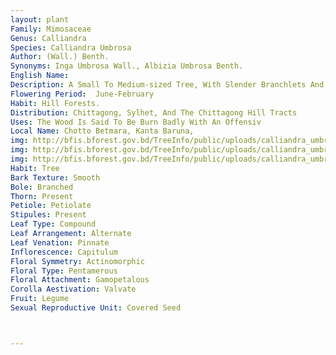 ```yaml
---
layout: plant
Family: Mimosaceae
Genus: Calliandra
Species: Calliandra Umbrosa
Author: (Wall.) Benth.
Synonyms: Inga Umbrosa Wall., Albizia Umbrosa Benth.
English Name: 
Description: A Small To Medium-sized Tree, With Slender Branchlets And Erect Patent Stipular Spines. Stem Teret, Brownish, Lenticellate. Leaves Bipinnate, Common Petioles 1.0-2.5 Cm Long, Stipules 2, Up To 5 Mm Long, Apiculate, Woody, Persistent After Leaves Fall, Pinnae 1 Pair Only, C 3.0-6.5 Cm Long, Usually With A Gland At The Base, Leaflets Large, 1 Pair On Each Pinnae Terminally, C 6-25 Ã— 2.5-8.0 Cm, Obliquely Oblong Or Elliptic-lanceolate, Bluntly Acuminate, Sometimes A Small Odd Leaflet, 1.5-5.5 Ã— 1.0-2.7 Cm, Below The Terminal Pair, Obliquely Oblong Or Elliptic-lanceolate, Bluntly Acuminate Or Subacuminate, Glabrous, Rigidly Subcoriaceous, Midrib Excentric, Main Lateral Nerves 5-10, Arcuate, Petiolules Up To 2.5 Mm Long, Thick, With A Gland Between The Terminal Pair And Often A Cup-shaped Gland On Or Below The Petiolules Of The Odd Leaflet, Terminal Pairs Always Larger Than The Lower Pairs. Inflorescence Of Pedunculate Globose Head, C 0.7 Cm Across, Supported By A Ring Of Minute Bracteoles, Peduncles 0.8-2.5 Cm Long, Ascending, Usually Clustered On Old Wood, Rarely Axillary. Flowers Small, C 3.5 Mm Long, White Or Yellowish-white, Sessile. Calyx Campanulate, C 2 Mm Long, Glabrous. Corolla C 3.5 Mm Long, 5-lobed, Inodorous. Stamens Numerous, Filaments Filiform, Much Exserted. Fruit A Pod, C 8-15 Ã— 1.5-2.5 Cm, Strap-shaped, Gradually Narrowed Into The Stalked, Dark Brown And Smooth, Valves Finely Reticulate With Transversed, Raised Nerves And With Rounded Thick Raised Edges. Seeds 4-9 Per Pod, C 0.8-1.0 Ã— 0.4-0.6 Cm, Much Compressed, Broader Than Long.
Flowering Period:  June-February
Habit: Hill Forests.
Distribution: Chittagong, Sylhet, And The Chittagong Hill Tracts
Uses: The Wood Is Said To Be Burn Badly With An Offensiv
Local Name: Chotto Betmara, Kanta Baruna, 
img: http://bfis.bforest.gov.bd/TreeInfo/public/uploads/calliandra_umbrosa.jpg
img: http://bfis.bforest.gov.bd/TreeInfo/public/uploads/calliandra_umbrosa3.jpg
img: http://bfis.bforest.gov.bd/TreeInfo/public/uploads/calliandra_umbrosa2.jpg
Habit: Tree
Bark Texture: Smooth
Bole: Branched
Thorn: Present
Petiole: Petiolate
Stipules: Present
Leaf Type: Compound
Leaf Arrangement: Alternate
Leaf Venation: Pinnate
Inflorescence: Capitulum
Floral Symmetry: Actinomorphic
Floral Type: Pentamerous
Floral Attachment: Gamopetalous
Corolla Aestivation: Valvate
Fruit: Legume
Sexual Reproductive Unit: Covered Seed



---
```


